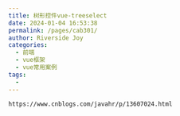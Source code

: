 ```yaml
---
title: 树形控件vue-treeselect
date: 2024-01-04 16:53:38
permalink: /pages/cab301/
author: Riverside Joy
categories:
  - 前端
  - vue框架
  - vue常用案例
tags:
  - 
---
```

`https://www.cnblogs.com/javahr/p/13607024.html`